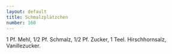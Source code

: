 ```yaml
---
layout: default
title: Schmalzplätzchen
number: 160
---
```


1 Pf. Mehl, 1/2 Pf. Schmalz, 1/2 Pf. Zucker, 1 Teel. Hirschhornsalz, Vanillezucker.
